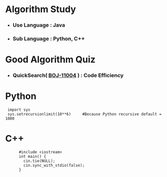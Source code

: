 # Algorithm Study
* ### Use Language : Java
* ### Sub Language : Python, C++
#
# Good Algorithm Quiz
* ### QuickSearch( <b>[BOJ-11004][boj11004]</b> ) : Code Efficiency
#
[boj11004]:https://boj.co.kr/11004

# Python
     import sys
     sys.setrecursionlimit(10**6)     #Because Python recursive default = 1000
#
# C++ 
          #include <iostream>
          int main() {
            cin.tie(NULL);
            cin.sync_with_stdio(false);
          }
          
#
